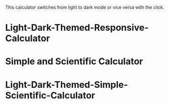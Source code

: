 
This calculator switches from light to dark mode or vice versa with the click.
# Light-Dark-Themed-Responsive-Calculator
# Simple and Scientific Calculator
# Light-Dark-Themed-Simple-Scientific-Calculator
